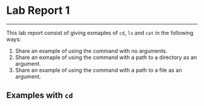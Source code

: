# Lab Report 1
---
This lab report consist of giving exmaples of `cd`, `ls` and `cat` in the following ways:
1. Share an example of using the command with no arguments.
2. Share an exmaple of using the command with a path to a directory as an argument.
3. Share an example of using the command with a path to a file as an argument.


## Examples with `cd`

